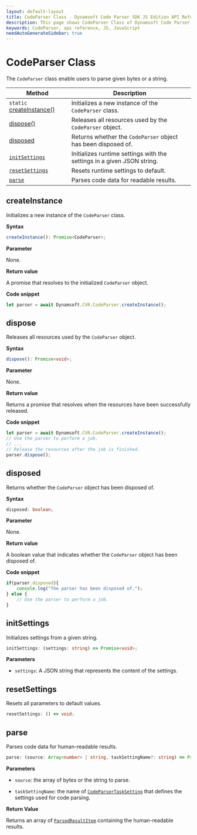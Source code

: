 ```yaml
---
layout: default-layout
title: CodeParser Class - Dynamsoft Code Parser SDK JS Edition API Reference
description: This page shows CodeParser Class of Dynamsoft Code Parser SDK JS Edition.
keywords: CodeParser, api reference, JS, JavaScript
needAutoGenerateSidebar: true
---
```


# CodeParser Class

The `CodeParser` class enable users to parse given bytes or a string.

| Method                                       | Description                                                            |
| -------------------------------------------- | ---------------------------------------------------------------------- |
| `static` [createInstance()](#createinstance) | Initializes a new instance of the `CodeParser` class.                  |
| [dispose()](#dispose)                        | Releases all resources used by the `CodeParser` object.                |
| [disposed](#disposed)                        | Returns whether the `CodeParser` object has been disposed of.          |
| [`initSettings`](#initsettings)              | Initializes runtime settings with the settings in a given JSON string. |
| [`resetSettings`](#resetsettings)            | Resets runtime settings to default.                                    |
| [`parse`](#parse)                            | Parses code data for readable results.                                 |

## createInstance

Initializes a new instance of the `CodeParser` class.

**Syntax**

```typescript
createInstance(): Promise<CodeParser>;
```

**Parameter**

None.

**Return value**

A promise that resolves to the initialized `CodeParser` object.

**Code snippet**

```javascript
let parser = await Dynamsoft.CVR.CodeParser.createInstance();
```

## dispose

Releases all resources used by the `CodeParser` object.

**Syntax**

```typescript
dispose(): Promise<void>;
```

**Parameter**

None.

**Return value**

Returns a promise that resolves when the resources have been successfully released.

**Code snippet**

```javascript
let parser = await Dynamsoft.CVR.CodeParser.createInstance();
// Use the parser to perform a job.
// ...
// Release the resources after the job is finished.
parser.dispose();
```

## disposed

Returns whether the `CodeParser` object has been disposed of.

**Syntax**

```typescript
disposed: boolean;
```

**Parameter**

None.

**Return value**

A boolean value that indicates whether the `CodeParser` object has been disposed of.

**Code snippet**

```javascript
if(parser.disposed){
    console.log("The parser has been disposed of.");
} else {
    // Use the parser to perform a job.
}
```

## initSettings

Initializes settings from a given string.

```typescript
initSettings: (settings: string) => Promise<void>;
```

**Parameters**

* `settings`: A JSON string that represents the content of the settings.

## resetSettings

Resets all parameters to default values.

```typescript
resetSettings: () => void;
```

## parse

Parses code data for human-readable results.

```typescript
parse: (source: Array<number> | string, taskSettingName?: string) => Promise<ParsedResultItem>;
```

**Parameters**

* `source`: the array of bytes or the string to parse.

* `taskSettingName`: the name of [`CodeParserTaskSetting`]({{site.parameters}}file/task-settings/code-parser-task-settings.html) that defines the settings used for code parsing.

**Return Value**

Returns an array of [`ParsedResultItem`](./interface/ParsedResultItem.md) containing the human-readable results.
